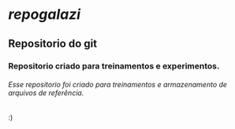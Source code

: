 # *repogalazi*
## Repositorio do git 
### Repositorio criado para treinamentos e experimentos.

###### Esse repositorio foi criado para treinamentos e armazenamento de arquivos de referência.

:)

